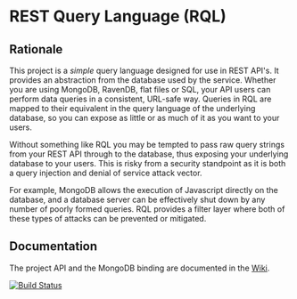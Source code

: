 # REST Query Language (RQL)

## Rationale

This project is a _simple_  query language designed for use in REST API's.  It provides an abstraction from the database used by the service.  Whether you are using MongoDB, RavenDB, flat files or SQL, your API users can perform data queries in a consistent, URL-safe way.  Queries in RQL are mapped to their equivalent in the query language of the underlying database, so you can expose as little or as much of it as you want to your users.

Without something like RQL you may be tempted to pass raw query strings from your REST API through to the database, thus exposing your underlying database to your users.  This is risky from a security standpoint as it is both a query injection and denial of service attack vector.

For example, MongoDB allows the execution of Javascript directly on the database, and a database server can be effectively shut down by any number of poorly formed queries.  RQL provides a filter layer where both of these types of attacks can be prevented or mitigated.

## Documentation

The project API and the MongoDB binding are documented in the [Wiki](https://github.com/jlyonsmith/Rql/wiki).

[![Build Status](https://travis-ci.org/jlyonsmith/Rql.svg?branch=master)](https://travis-ci.org/jlyonsmith/Rql)
